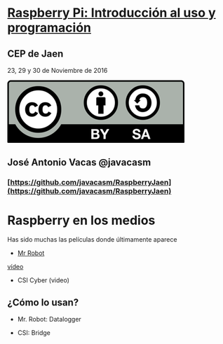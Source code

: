 # [Raspberry Pi: Introducción al uso y programación](http://www.juntadeandalucia.es/educacion/portals/web/cep-jaen/index.php/es-ES/formacion/convocatorias/771-abierto-plazo-de-inscripcion-a-la-actividad-raspberry-pi-introduccion-al-uso-y-programacion-162319ge102)

## CEP de Jaen

23, 29 y 30 de Noviembre de 2016

![CC](./images/Licencia_CC.png)
## José Antonio Vacas  @javacasm

### [https://github.com/javacasm/RaspberryJaen](https://github.com/javacasm/RaspberryJaen)

# Raspberry en los medios

Has sido muchas las películas donde últimamente aparece

* [Mr Robot](http://null-byte.wonderhowto.com/how-to/hacks-mr-robot-build-hacking-raspberry-pi-0163143/)

[vídeo](https://www.youtube.com/watch?v=55jypw_xAo0)

* CSI Cyber (video)


## ¿Cómo lo usan?


* Mr. Robot: Datalogger


* CSI: Bridge

